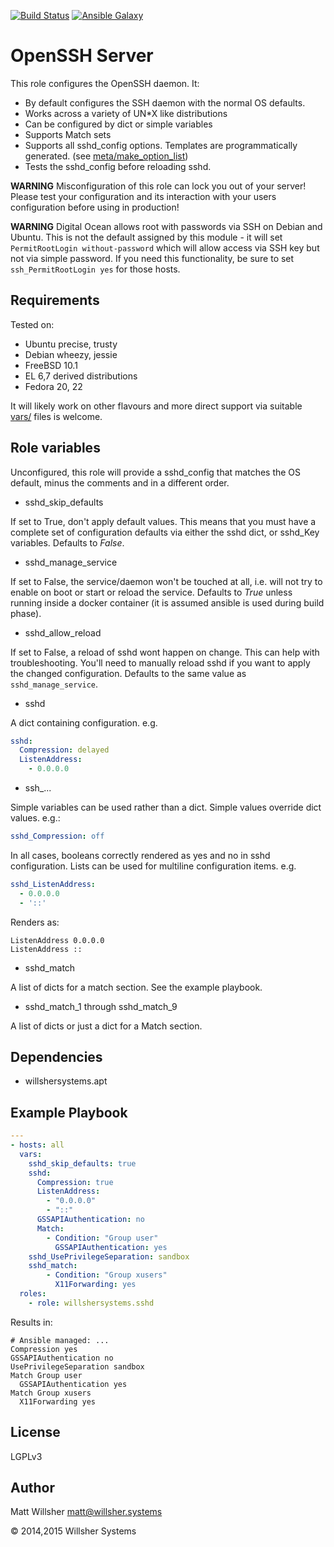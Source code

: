 [![Build Status](https://travis-ci.org/willshersystems/ansible-sshd.svg?branch=master)](https://travis-ci.org/willshersystems/ansible-sshd) [![Ansible Galaxy](http://img.shields.io/badge/galaxy-willshersystems.sshd-660198.svg?style=flat)](https://galaxy.ansible.com/list#/roles/2488)

OpenSSH Server
==============

This role configures the OpenSSH daemon. It:

* By default configures the SSH daemon with the normal OS defaults.
* Works across a variety of UN*X like distributions
* Can be configured by dict or simple variables
* Supports Match sets
* Supports all sshd_config options. Templates are programmatically generated.
  (see [meta/make_option_list](meta/make_option_list))
* Tests the sshd_config before reloading sshd.

**WARNING** Misconfiguration of this role can lock you out of your server!
Please test your configuration and its interaction with your users configuration
before using in production!

**WARNING** Digital Ocean allows root with passwords via SSH on Debian and
Ubuntu. This is not the default assigned by this module - it will set
`PermitRootLogin without-password` which will allow access via SSH key but not
via simple password. If you need this functionality, be sure to set
`ssh_PermitRootLogin yes` for those hosts.

Requirements
------------

Tested on:

* Ubuntu precise, trusty
* Debian wheezy, jessie
* FreeBSD 10.1
* EL 6,7 derived distributions
* Fedora 20, 22

It will likely work on other flavours and more direct support via suitable
[vars/](vars/) files is welcome.

Role variables
---------------

Unconfigured, this role will provide a sshd_config that matches the OS default,
minus the comments and in a different order.

* sshd_skip_defaults

If set to True, don't apply default values. This means that you must have a
complete set of configuration defaults via either the sshd dict, or sshd_Key
variables. Defaults to *False*.

* sshd_manage_service

If set to False, the service/daemon won't be touched at all, i.e. will not try
to enable on boot or start or reload the service.  Defaults to *True* unless
running inside a docker container (it is assumed ansible is used during build
phase).

* sshd_allow_reload

If set to False, a reload of sshd wont happen on change. This can help with
troubleshooting. You'll need to manually reload sshd if you want to apply the
changed configuration. Defaults to the same value as ``sshd_manage_service``.

* sshd

A dict containing configuration.  e.g.

```yaml
sshd:
  Compression: delayed
  ListenAddress:
    - 0.0.0.0
```

* ssh_...

Simple variables can be used rather than a dict. Simple values override dict
values. e.g.:

```yaml
sshd_Compression: off
```

In all cases, booleans correctly rendered as yes and no in sshd configuration.
Lists can be used for multiline configuration items. e.g.

```yaml
sshd_ListenAddress:
  - 0.0.0.0
  - '::'
```

Renders as:

```
ListenAddress 0.0.0.0
ListenAddress ::
```

* sshd_match

A list of dicts for a match section. See the example playbook.

* sshd_match_1 through sshd_match_9

A list of dicts or just a dict for a Match section.

Dependencies
------------

- willshersystems.apt

Example Playbook
----------------
 
```yaml
---
- hosts: all
  vars:
    sshd_skip_defaults: true
    sshd:
      Compression: true
      ListenAddress:
        - "0.0.0.0"
        - "::"
      GSSAPIAuthentication: no
      Match:
        - Condition: "Group user"
          GSSAPIAuthentication: yes
    sshd_UsePrivilegeSeparation: sandbox
    sshd_match:
        - Condition: "Group xusers"
          X11Forwarding: yes
  roles:
    - role: willshersystems.sshd
```

Results in:

```
# Ansible managed: ...
Compression yes
GSSAPIAuthentication no
UsePrivilegeSeparation sandbox
Match Group user
  GSSAPIAuthentication yes
Match Group xusers
  X11Forwarding yes
```

License
-------

LGPLv3


Author
------

Matt Willsher <matt@willsher.systems>

&copy; 2014,2015 Willsher Systems
